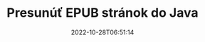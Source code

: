 ---
############################# Static ############################
layout: "auto-gen-merger"
date: 2022-10-28T06:51:14
draft: false
otherformats: html mht mhtml odp ods odt one otp ott pdf pps ppsx ppt pptx rtf tex

############################# Head ############################
head_title: "Presunúť EPUB stránok v Java"
head_description: "Presuňte stránky v rámci dokumentu EPUB v Java na ľubovoľnú pozíciu pomocou rozhrania API na zlúčenie dokumentov."

############################# Header ############################
title: "Presunúť EPUB stránok do Java"
description: "Presuňte EPUB stránky pomocou niekoľkých riadkov kódu Java."
bg_image: "https://cms.admin.containerize.com/templates/aspose/App_Themes/V3/images/bg/header1.png"
bg_overlay: false
button:
    enable: true
    icon: "fas fa-arrow-down"
    label: "Stiahnite si bezplatnú skúšobnú verziu"
    link: "https://downloads.groupdocs.com/merger/java"

############################# SubMenu ############################
submenu:
    enable: true

    left:
        img_alt: "GroupDocs.Merger for Java"
        image: "https://cms.admin.containerize.com/templates/groupdocs/images/product-logos/90x90-noborder/groupdocs-merger-java.png"
        product: "GroupDocs.Merger"
        platform: "Java"

    middle:
        button:

            # button loop
            - link: "https://apireference.groupdocs.com/merger/java"
              text: "Referencia API"

            # button loop
            - link: "https://github.com/groupdocs-merger"
              text: "Príklady kódov"

            # button loop
            - link: "https://products.groupdocs.app/merger/family"
              text: "Živé ukážky"

            # button loop
            - link: "https://purchase.groupdocs.com/pricing/merger/java"
              text: "Stanovenie cien"

    right:
        link_download: "https://downloads.groupdocs.com/merger"
        link_learn: "https://docs.groupdocs.com/merger/java"
        link_buy: "https://purchase.groupdocs.com"

############################# About ############################
about:
    enable: true
    title: "O GroupDocs.Merger for Java API"
    content: |
        [GroupDocs.Merger for Java](/sk/merger/java/) ponúka jednoduché riešenie na bezpečné zlúčenie a rozdelenie medzi širokou škálou formátov dokumentov vrátane PDF, Microsoft Office (Word, Excel, PowerPoint , OneNote), OpenDocument, HTML, obrázky a mnoho ďalších v aplikáciách Java. Pridaním iba niekoľkých riadkov kódu vykonajte niekoľko operácií s dokumentom, ako je presunutie, odstránenie, otočenie, výmena, extrahovanie alebo zmena orientácie strán v dokumentoch. Rozhranie API na zlučovanie dokumentov tiež podporuje zobrazenie náhľadu stránok dokumentu ako obrázka na analýzu štruktúry dokumentu, formátovania a obsahu na stránke.
        
        GroupDocs.Merger API je správnou voľbou pre podnikové riešenia, ktoré vyžadujú funkcie na presúvanie stránok súborov. Tieto rozhrania API sú dobre podporované na všetkých hlavných operačných systémoch a platformách vrátane J2SE 7.0 (1.7), J2SE 8.0 (1.8), Java 10.

############################# Steps ############################
steps:
    enable: true
    title_left: "Presunúť EPUB strán súboru v Java"
    content_left: |
        [GroupDocs.Merger for Java](/sk/merger/java/) uľahčuje vývojárom Java presúvať stránky v rámci súboru EPUB implementáciou niekoľkých jednoduchých krokov .
        
        * Inicializujte **MoveOptions** a zadajte aktuálne a nové čísla strán.
        * Vytvorte novú inštanciu **Merger** a zadajte cestu zdrojového dokumentu ako parameter konštruktora.
        * Zavolajte na **movePage** a odovzdajte objekt **MoveOptions**.
        * Zavolajte **Save** a zadajte cestu k súboru na uloženie výsledného dokumentu.

    title_right: "Požiadavky na systém"
    content_right: |
        Rozhrania API GroupDocs.Merger for Java sú podporované na všetkých hlavných platformách a operačných systémoch. Pred spustením nižšie uvedeného kódu sa uistite, že máte vo svojom systéme nainštalované nasledujúce predpoklady.

        * Operačné systémy: Microsoft Windows, Linux, MacOS
        * Vývojové prostredia: NetBeans, IntelliJ IDEA, Eclipse
        * Rámce: J2SE 7.0 (1.7), J2SE 8.0 (1.8), Java 10
        * Stiahnite si najnovšiu verziu GroupDocs.Merger for Java z [Maven](https://repository.groupdocs.com/webapp/#/artifacts/browse/tree/General/repo/com/groupdocs/groupdocs-merger)
         
    code: |
     {{% merger/additional-styles %}}
     {{< merger/code-merger title="Ako presunúť stránky súboru EPUB pomocou vzorového kódu Java">}}

        ```java    
        // Presuňte stránky súboru EPUB pomocou rozhrania GroupDocs.Merger API
        int pageNumber = 6;
        int newPageNumber = 1;

        // Inicializujte triedu MoveOptions, aby ste určili aktuálne a nové čísla strán
        MoveOptions moveOptions = new MoveOptions(pageNumber, newPageNumber);

        // Okamžité zlúčenie so vstupným dokumentom EPUB
        Merger merger = new Merger("input.epub");

        // Zavolajte metódu movePage a odovzdajte jej objekt MoveOptions
        merger.movePage(moveOptions);
    
        // Zavolajte metódu uloženia a zadajte požadovanú cestu k súboru na uloženie výstupného dokumentu
        merger.save("output.epub");
        ```
     {{< /merger/code-merger >}}

############################# Demos ############################
demos:
    enable: true
    title: "Živé ukážky – Presuňte EPUB stránok online"
    content: |
       Presuňte stránky súboru EPUB hneď teraz na webovej lokalite [GroupDocs.Merger Live Demos](https://products.groupdocs.app/splitter/move-pages/epub).
       Živá ukážka má nasledujúce výhody.
        
############################# About Formats ############################
about_formats:
    enable: true

############################# More Formats ############################
more_formats:
    enable: true
    title: "Presunúť strany iných formátov dokumentov"
    content: |
        API na zlúčenie a rozdelenie dokumentov Java pre formáty súborov a obrázky. Presuňte niektoré z populárnych formátov súborov, ako je uvedené nižšie.

############################# Back to top ###############################
back_to_top:
    enable: true
---